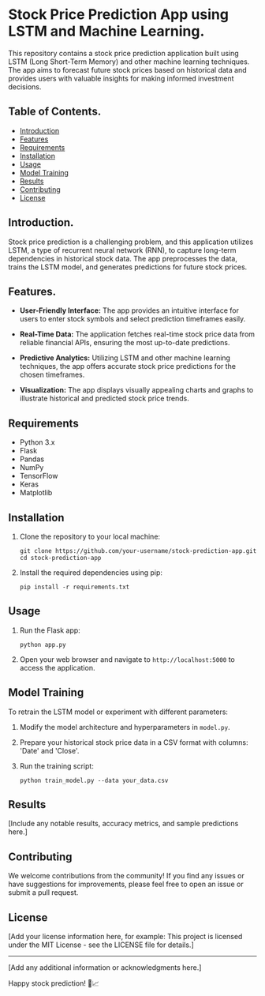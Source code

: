 # Stock Price Prediction App using LSTM and Machine Learning.

This repository contains a stock price prediction application built using LSTM (Long Short-Term Memory) and other machine learning techniques. The app aims to forecast future stock prices based on historical data and provides users with valuable insights for making informed investment decisions.

## Table of Contents.

- [Introduction](#introduction)
- [Features](#features)
- [Requirements](#requirements)
- [Installation](#installation)
- [Usage](#usage)
- [Model Training](#model-training)
- [Results](#results)
- [Contributing](#contributing)
- [License](#license)

## Introduction.

Stock price prediction is a challenging problem, and this application utilizes LSTM, a type of recurrent neural network (RNN), to capture long-term dependencies in historical stock data. The app preprocesses the data, trains the LSTM model, and generates predictions for future stock prices.

## Features.

- **User-Friendly Interface:** The app provides an intuitive interface for users to enter stock symbols and select prediction timeframes easily.

- **Real-Time Data:** The application fetches real-time stock price data from reliable financial APIs, ensuring the most up-to-date predictions.

- **Predictive Analytics:** Utilizing LSTM and other machine learning techniques, the app offers accurate stock price predictions for the chosen timeframes.

- **Visualization:** The app displays visually appealing charts and graphs to illustrate historical and predicted stock price trends.

## Requirements

- Python 3.x
- Flask
- Pandas
- NumPy
- TensorFlow
- Keras
- Matplotlib

## Installation

1. Clone the repository to your local machine:

   ```
   git clone https://github.com/your-username/stock-prediction-app.git
   cd stock-prediction-app
   ```

2. Install the required dependencies using pip:

   ```
   pip install -r requirements.txt
   ```

## Usage

1. Run the Flask app:

   ```
   python app.py
   ```

2. Open your web browser and navigate to `http://localhost:5000` to access the application.

## Model Training

To retrain the LSTM model or experiment with different parameters:

1. Modify the model architecture and hyperparameters in `model.py`.

2. Prepare your historical stock price data in a CSV format with columns: 'Date' and 'Close'.

3. Run the training script:

   ```
   python train_model.py --data your_data.csv
   ```

## Results

[Include any notable results, accuracy metrics, and sample predictions here.]

## Contributing

We welcome contributions from the community! If you find any issues or have suggestions for improvements, please feel free to open an issue or submit a pull request.

## License

[Add your license information here, for example: This project is licensed under the MIT License - see the LICENSE file for details.]

---
[Add any additional information or acknowledgments here.]

Happy stock prediction! 🚀📈
